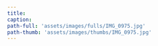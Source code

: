 ```yaml
---
title:
caption:
path-full: 'assets/images/fulls/IMG_0975.jpg'
path-thumb: 'assets/images/thumbs/IMG_0975.jpg'
---
```

